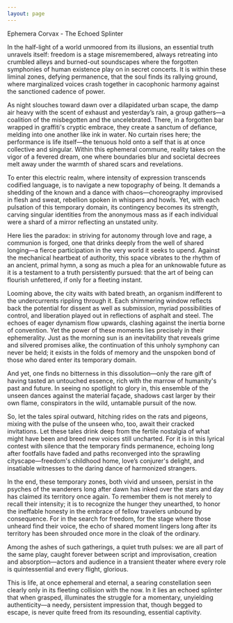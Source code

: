 ```yaml
---
layout: page
---
```

Ephemera Corvax - The Echoed Splinter

In the half-light of a world unmoored from its illusions, an essential truth unravels itself: freedom is a stage misremembered, always retreating into crumbled alleys and burned-out soundscapes where the forgotten symphonies of human existence play on in secret concerts. It is within these liminal zones, defying permanence, that the soul finds its rallying ground, where marginalized voices crash together in cacophonic harmony against the sanctioned cadence of power.

As night slouches toward dawn over a dilapidated urban scape, the damp air heavy with the scent of exhaust and yesterday’s rain, a group gathers—a coalition of the misbegotten and the uncelebrated. There, in a forgotten bar wrapped in graffiti's cryptic embrace, they create a sanctum of defiance, melding into one another like ink in water. No curtain rises here; the performance is life itself—the tenuous hold onto a self that is at once collective and singular. Within this ephemeral commune, reality takes on the vigor of a fevered dream, one where boundaries blur and societal decrees melt away under the warmth of shared scars and revelations.

To enter this electric realm, where intensity of expression transcends codified language, is to navigate a new topography of being. It demands a shedding of the known and a dance with chaos—choreography improvised in flesh and sweat, rebellion spoken in whispers and howls. Yet, with each pulsation of this temporary domain, its contingency becomes its strength, carving singular identities from the anonymous mass as if each individual were a shard of a mirror reflecting an unstated unity.

Here lies the paradox: in striving for autonomy through love and rage, a communion is forged, one that drinks deeply from the well of shared longing—a fierce participation in the very world it seeks to upend. Against the mechanical heartbeat of authority, this space vibrates to the rhythm of an ancient, primal hymn, a song as much a plea for an unknowable future as it is a testament to a truth persistently pursued: that the art of being can flourish unfettered, if only for a fleeting instant.

Looming above, the city waits with bated breath, an organism indifferent to the undercurrents rippling through it. Each shimmering window reflects back the potential for dissent as well as submission, myriad possibilities of control, and liberation played out in reflections of asphalt and steel. The echoes of eager dynamism flow upwards, clashing against the inertia borne of convention. Yet the power of these moments lies precisely in their ephemerality. Just as the morning sun is an inevitability that reveals grime and silvered promises alike, the continuation of this unholy symphony can never be held; it exists in the folds of memory and the unspoken bond of those who dared enter its temporary domain.

And yet, one finds no bitterness in this dissolution—only the rare gift of having tasted an untouched essence, rich with the marrow of humanity's past and future. In seeing no spotlight to glory in, this ensemble of the unseen dances against the material façade, shadows cast larger by their own flame, conspirators in the wild, untamable pursuit of the now.

So, let the tales spiral outward, hitching rides on the rats and pigeons, mixing with the pulse of the unseen who, too, await their cracked invitations. Let these tales drink deep from the fertile nostalgia of what might have been and breed new voices still uncharted. For it is in this lyrical contest with silence that the temporary finds permanence, echoing long after footfalls have faded and paths reconverged into the sprawling cityscape—freedom's childhood home, love’s conjurer's delight, and insatiable witnesses to the daring dance of harmonized strangers.

In the end, these temporary zones, both vivid and unseen, persist in the psyches of the wanderers long after dawn has inked over the stars and day has claimed its territory once again. To remember them is not merely to recall their intensity; it is to recognize the hunger they unearthed, to honor the ineffable honesty in the embrace of fellow travelers unbound by consequence. For in the search for freedom, for the stage where those unheard find their voice, the echo of shared moment lingers long after its territory has been shrouded once more in the cloak of the ordinary.

Among the ashes of such gatherings, a quiet truth pulses: we are all part of the same play, caught forever between script and improvisation, creation and absorption—actors and audience in a transient theater where every role is quintessential and every flight, glorious.

This is life, at once ephemeral and eternal, a searing constellation seen clearly only in its fleeting collision with the now. In it lies an echoed splinter that when grasped, illuminates the struggle for a momentary, unyielding authenticity—a needy, persistent impression that, though begged to escape, is never quite freed from its resounding, essential captivity.